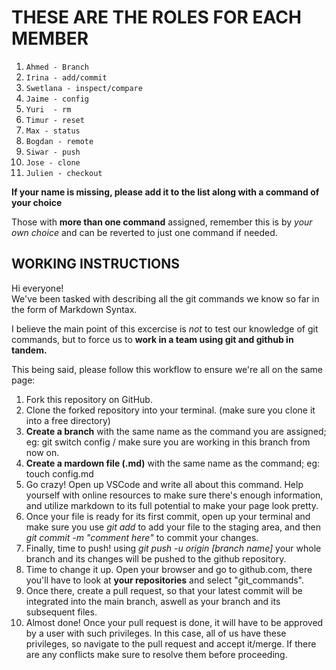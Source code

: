 # THESE ARE THE ROLES FOR EACH MEMBER

1. `Ahmed - Branch`
2. `Irina - add/commit`
3. `Swetlana - inspect/compare`
4. `Jaime - config`
5. `Yuri  - rm`
6. `Timur - reset`
7. `Max - status`
8. `Bogdan - remote`
9. `Siwar - push`
10. `Jose - clone`
11. `Julien - checkout`


**If your name is missing, please add it to the list along with a command of your choice**

Those with **more than one command** assigned, remember this is by *your own choice* and can be reverted to just one command if needed.

## WORKING INSTRUCTIONS

Hi everyone!  
We've been tasked with describing all the git commands we know so far in the form of Markdown Syntax.

I believe the main point of this excercise is *not* to test our knowledge of git commands, but to force us to **work in a team using git and github in tandem.**

This being said, please follow this workflow to ensure we're all on the same page:

1. Fork this repository on GitHub.
2. Clone the forked repository into your terminal. (make sure you clone it into a free directory)
3. **Create a branch** with the same name as the command you are assigned; eg: git switch config / make sure you are working in this branch from now on.
4. **Create a mardown file (.md)** with the same name as the command; eg: touch config.md 
5. Go crazy! Open up VSCode and write all about this command. Help yourself with online resources to make sure there's enough information, and utilize markdown to its full potential to make your page look pretty.
6. Once your file is ready for its first commit, open up your terminal and make sure you use *git add* to add your file to the staging area, and then *git commit -m "comment here"* to commit your changes.
7. Finally, time to push! using *git push -u origin [branch name]* your whole branch and its changes will be pushed to the github repository.
8. Time to change it up. Open your browser and go to github.com, there you'll have to look at **your repositories** and select "git_commands".
9. Once there, create a pull request, so that your latest commit will be integrated into the main branch, aswell as your branch and its subsequent files.
10. Almost done! Once your pull request is done, it will have to be approved by a user with such privileges. In this case, all of us have these privileges, so navigate to the pull request and accept it/merge. If there are any conflicts make sure to resolve them before proceeding.
